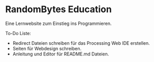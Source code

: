 # RandomBytes Education
Eine Lernwebsite zum Einstieg ins Programmieren.

To-Do Liste:
- Redirect Dateien schreiben für das Processing Web IDE erstellen.
- Seiten für Webdesign schreiben.
- Anleitung und Editor für README.md Dateien.
